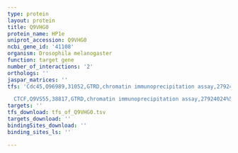 ```yaml
---
type: protein
layout: protein
title: Q9VHG0
protein_name: HP1e
uniprot_accession: Q9VHG0
ncbi_gene_id: '41108'
organism: Drosophila melanogaster
function: target gene
number_of_interactions: '2'
orthologs: ''
jaspar_matrices: ''
tfs: 'Cdc45,O96989,31052,GTRD,chromatin immunoprecipitation assay,27924024%5Buid%5D,No

  CTCF,Q9VS55,38817,GTRD,chromatin immunoprecipitation assay,27924024%5Buid%5D,No'
targets: ''
tfs_download: tfs_of_Q9VHG0.tsv
targets_download: ''
bindingSites_download: ''
binding_sites_ls: ''

---
```

